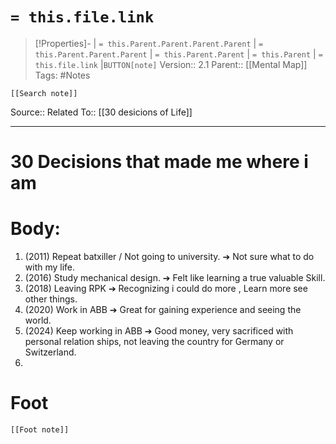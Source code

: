 # `= this.file.link`
>[!Properties]- | `= this.Parent.Parent.Parent.Parent` |  `= this.Parent.Parent.Parent` | `= this.Parent.Parent` | `= this.Parent` | `= this.file.link` |`BUTTON[note]` 
>Version:: 2.1
>Parent:: [[Mental Map]]
>Tags: #Notes
```meta-bind-embed
[[Search note]]
```
Source::
Related To:: [[30 desicions of Life]]
***
# 30 Decisions that made me where i am 
# Body:
 1.  (2011) Repeat batxiller / Not going to university. ➔ Not sure what to do with my life. 
 2.  (2016) Study mechanical design. ➔ Felt like learning a true valuable Skill. 
 3.  (2018) Leaving RPK ➔ Recognizing i could do more , Learn more see other things. 
 4.  (2020) Work in ABB ➔ Great for gaining experience and seeing the world.
 5.  (2024) Keep working in ABB ➔ Good money, very sacrificed with personal relation ships, not leaving the country for Germany or Switzerland.
 6.  





# Foot
```meta-bind-embed
[[Foot note]]
``` 
